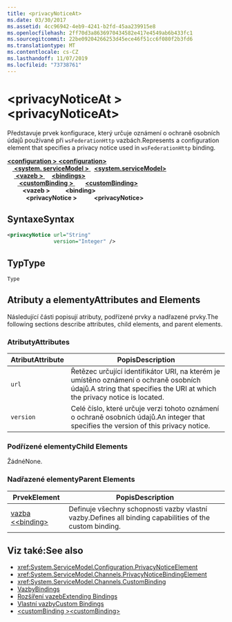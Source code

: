 ```yaml
---
title: <privacyNoticeAt>
ms.date: 03/30/2017
ms.assetid: 4cc96942-4eb9-4241-b2fd-45aa239915e8
ms.openlocfilehash: 2ff70d3a8636970434582e417e4549ab6b433fc1
ms.sourcegitcommit: 22be09204266253d45ece46f51cc6f080f2b3fd6
ms.translationtype: MT
ms.contentlocale: cs-CZ
ms.lasthandoff: 11/07/2019
ms.locfileid: "73738761"
---
```

# <a name="privacynoticeat"></a><span data-ttu-id="37c86-101">\<privacyNoticeAt ></span><span class="sxs-lookup"><span data-stu-id="37c86-101">\<privacyNoticeAt></span></span>
<span data-ttu-id="37c86-102">Představuje prvek konfigurace, který určuje oznámení o ochraně osobních údajů používané při `wsFederationHttp` vazbách.</span><span class="sxs-lookup"><span data-stu-id="37c86-102">Represents a configuration element that specifies a privacy notice used in `wsFederationHttp` binding.</span></span>  
  
<span data-ttu-id="37c86-103">[ **\<configuration >** ](../configuration-element.md) </span><span class="sxs-lookup"><span data-stu-id="37c86-103">[**\<configuration>**](../configuration-element.md)</span></span>\
<span data-ttu-id="37c86-104">&nbsp; &nbsp;[ **\<system. serviceModel >** ](system-servicemodel.md) </span><span class="sxs-lookup"><span data-stu-id="37c86-104">&nbsp;&nbsp;[**\<system.serviceModel>**](system-servicemodel.md)</span></span>\
<span data-ttu-id="37c86-105">&nbsp;&nbsp;&nbsp;&nbsp;[ **\<vazeb >** ](bindings.md)</span><span class="sxs-lookup"><span data-stu-id="37c86-105">&nbsp;&nbsp;&nbsp;&nbsp;[**\<bindings>**](bindings.md)</span></span>\
<span data-ttu-id="37c86-106">&nbsp;&nbsp;&nbsp;&nbsp;&nbsp;&nbsp;[ **\<customBinding >** ](custombinding.md)</span><span class="sxs-lookup"><span data-stu-id="37c86-106">&nbsp;&nbsp;&nbsp;&nbsp;&nbsp;&nbsp;[**\<customBinding>**](custombinding.md)</span></span>\
<span data-ttu-id="37c86-107">&nbsp;&nbsp;&nbsp;&nbsp;&nbsp;&nbsp;&nbsp;&nbsp; **\<vazeb >** </span><span class="sxs-lookup"><span data-stu-id="37c86-107">&nbsp;&nbsp;&nbsp;&nbsp;&nbsp;&nbsp;&nbsp;&nbsp;**\<binding>**</span></span>\
<span data-ttu-id="37c86-108">&nbsp;&nbsp;&nbsp;&nbsp;&nbsp;&nbsp;&nbsp;&nbsp;&nbsp;&nbsp; **\<privacyNotice >**</span><span class="sxs-lookup"><span data-stu-id="37c86-108">&nbsp;&nbsp;&nbsp;&nbsp;&nbsp;&nbsp;&nbsp;&nbsp;&nbsp;&nbsp;**\<privacyNotice>**</span></span>  
  
## <a name="syntax"></a><span data-ttu-id="37c86-109">Syntaxe</span><span class="sxs-lookup"><span data-stu-id="37c86-109">Syntax</span></span>  
  
```xml  
<privacyNotice url="String"
               version="Integer" />
```  
  
## <a name="type"></a><span data-ttu-id="37c86-110">Typ</span><span class="sxs-lookup"><span data-stu-id="37c86-110">Type</span></span>  
 `Type`  
  
## <a name="attributes-and-elements"></a><span data-ttu-id="37c86-111">Atributy a elementy</span><span class="sxs-lookup"><span data-stu-id="37c86-111">Attributes and Elements</span></span>  
 <span data-ttu-id="37c86-112">Následující části popisují atributy, podřízené prvky a nadřazené prvky.</span><span class="sxs-lookup"><span data-stu-id="37c86-112">The following sections describe attributes, child elements, and parent elements.</span></span>  
  
### <a name="attributes"></a><span data-ttu-id="37c86-113">Atributy</span><span class="sxs-lookup"><span data-stu-id="37c86-113">Attributes</span></span>  
  
|<span data-ttu-id="37c86-114">Atribut</span><span class="sxs-lookup"><span data-stu-id="37c86-114">Attribute</span></span>|<span data-ttu-id="37c86-115">Popis</span><span class="sxs-lookup"><span data-stu-id="37c86-115">Description</span></span>|  
|---------------|-----------------|  
|`url`|<span data-ttu-id="37c86-116">Řetězec určující identifikátor URI, na kterém je umístěno oznámení o ochraně osobních údajů.</span><span class="sxs-lookup"><span data-stu-id="37c86-116">A string that specifies the URI at which the privacy notice is located.</span></span>|  
|`version`|<span data-ttu-id="37c86-117">Celé číslo, které určuje verzi tohoto oznámení o ochraně osobních údajů.</span><span class="sxs-lookup"><span data-stu-id="37c86-117">An integer that specifies the version of this privacy notice.</span></span>|  
  
### <a name="child-elements"></a><span data-ttu-id="37c86-118">Podřízené elementy</span><span class="sxs-lookup"><span data-stu-id="37c86-118">Child Elements</span></span>  
 <span data-ttu-id="37c86-119">Žádné</span><span class="sxs-lookup"><span data-stu-id="37c86-119">None.</span></span>  
  
### <a name="parent-elements"></a><span data-ttu-id="37c86-120">Nadřazené elementy</span><span class="sxs-lookup"><span data-stu-id="37c86-120">Parent Elements</span></span>  
  
|<span data-ttu-id="37c86-121">Prvek</span><span class="sxs-lookup"><span data-stu-id="37c86-121">Element</span></span>|<span data-ttu-id="37c86-122">Popis</span><span class="sxs-lookup"><span data-stu-id="37c86-122">Description</span></span>|  
|-------------|-----------------|  
|[<span data-ttu-id="37c86-123">vazba \<</span><span class="sxs-lookup"><span data-stu-id="37c86-123">\<binding></span></span>](bindings.md)|<span data-ttu-id="37c86-124">Definuje všechny schopnosti vazby vlastní vazby.</span><span class="sxs-lookup"><span data-stu-id="37c86-124">Defines all binding capabilities of the custom binding.</span></span>|  
  
## <a name="see-also"></a><span data-ttu-id="37c86-125">Viz také:</span><span class="sxs-lookup"><span data-stu-id="37c86-125">See also</span></span>

- <xref:System.ServiceModel.Configuration.PrivacyNoticeElement>
- <xref:System.ServiceModel.Channels.PrivacyNoticeBindingElement>
- <xref:System.ServiceModel.Channels.CustomBinding>
- [<span data-ttu-id="37c86-126">Vazby</span><span class="sxs-lookup"><span data-stu-id="37c86-126">Bindings</span></span>](../../../wcf/bindings.md)
- [<span data-ttu-id="37c86-127">Rozšíření vazeb</span><span class="sxs-lookup"><span data-stu-id="37c86-127">Extending Bindings</span></span>](../../../wcf/extending/extending-bindings.md)
- [<span data-ttu-id="37c86-128">Vlastní vazby</span><span class="sxs-lookup"><span data-stu-id="37c86-128">Custom Bindings</span></span>](../../../wcf/extending/custom-bindings.md)
- [<span data-ttu-id="37c86-129">\<customBinding ></span><span class="sxs-lookup"><span data-stu-id="37c86-129">\<customBinding></span></span>](custombinding.md)
